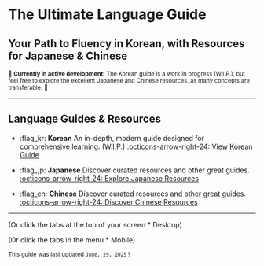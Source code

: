 # The Ultimate Language Guide

## Your Path to Fluency in Korean, with Resources for Japanese & Chinese

<small>:construction: **Currently in active development!** The Korean guide is a work in progress (W.I.P.), but feel free to explore the excellent Japanese and Chinese resources, as many concepts are transferable. :construction:</small>

---

## Language Guides & Resources

* :flag_kr: **Korean**
    An in-depth, modern guide designed for comprehensive learning. (W.I.P.)
    [:octicons-arrow-right-24: View Korean Guide](korean.md)

* :flag_jp: **Japanese**
    Discover curated resources and other great guides.
    [:octicons-arrow-right-24: Explore Japanese Resources](japanese.md)
    
* :flag_cn: **Chinese**
    Discover curated resources and other great guides.
    [:octicons-arrow-right-24: Discover Chinese Resources](chinese.md)

---

(Or click the tabs at the top of your screen * Desktop)

(Or click the tabs in the menu * Mobile)

<small>This guide was last updated ```June, 29, 2025``` !</small>